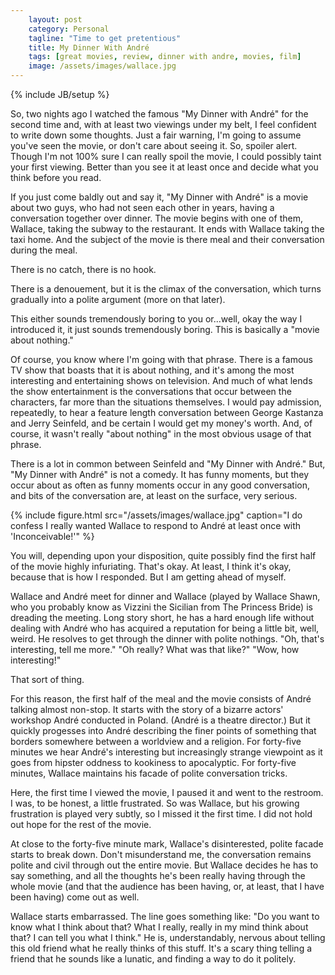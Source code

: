 ```yaml
---
    layout: post
    category: Personal 
    tagline: "Time to get pretentious"
    title: My Dinner With André
    tags: [great movies, review, dinner with andre, movies, film]
    image: /assets/images/wallace.jpg
---
```

{% include JB/setup %}

So, two nights ago I watched the famous "My Dinner with André" for the second time and, with at least two viewings under my belt, I feel confident to write down some thoughts. Just a fair warning, I'm going to assume you've seen the movie, or don't care about seeing it. So, spoiler alert. Though I'm not 100% sure I can really spoil the movie, I could possibly taint your first viewing. Better than you see it at least once and decide what you think before you read. 

If you just come baldly out and say it, "My Dinner with André" is a movie about two guys, who had not seen each other in years, having a conversation together over dinner. The movie begins with one of them, Wallace, taking the subway to the restaurant. It ends with Wallace taking the taxi home. And the subject of the movie is there meal and their conversation during the meal. 

There is no catch, there is no hook.

<!-- more -->

There is a denouement, but it is the climax of the conversation, which turns gradually into a polite argument (more on that later).

This either sounds tremendously boring to you or...well, okay the way I introduced it, it just sounds tremendously boring. This is basically a "movie about nothing."

Of course, you know where I'm going with that phrase. There is a famous TV show that boasts that it is about nothing, and it's among the most interesting and entertaining shows on television. And much of what lends the show entertainment is the conversations that occur between the characters, far more than the situations themselves. I would pay admission, repeatedly, to hear a feature length conversation between George Kastanza and Jerry Seinfeld, and be certain I would get my money's worth. And, of course, it wasn't really "about nothing" in the most obvious usage of that phrase. 

There is a lot in common between Seinfeld and "My Dinner with André." But, "My Dinner with André" is not a comedy.  It has funny moments, but they occur about as often as funny moments occur in any good conversation, and bits of the conversation are, at least on the surface, very serious. 

{% include figure.html src="/assets/images/wallace.jpg"  caption="I do confess I really wanted Wallace to respond to André at least once with 'Inconceivable!'"  %}

You will, depending upon your disposition, quite possibly find the first half of the movie highly infuriating. That's okay. At least, I think it's okay, because that is how I responded. But I am getting ahead of myself. 

Wallace and André meet for dinner and Wallace (played by Wallace Shawn, who you probably know as Vizzini the Sicilian from The Princess Bride) is dreading the meeting. Long story short, he has a hard enough life without dealing with André who has acquired a reputation for being a little bit, well, weird. He resolves to get through the dinner with polite nothings. "Oh, that's interesting, tell me more." "Oh really? What was that like?" "Wow, how interesting!" 

That sort of thing. 

For this reason, the first half of the meal and the movie consists of André talking almost non-stop. It starts with the story of a bizarre actors' workshop André conducted in Poland. (André is a theatre director.) But it quickly progesses into André describing the finer points of something that borders somewhere between a worldview and a religion. For forty-five minutes we hear André's interesting but increasingly strange viewpoint as it goes from hipster oddness to kookiness to apocalyptic. For forty-five minutes, Wallace maintains his facade of polite conversation tricks. 

Here, the first time I viewed the movie, I paused it and went to the restroom. I was, to be honest, a little frustrated. So was Wallace, but his growing frustration is played very subtly, so I missed it the first time. I did not hold out hope for the rest of the movie. 

At close to the forty-five minute mark, Wallace's disinterested, polite facade starts to break down. Don't misunderstand me, the conversation remains polite and civil through out the entire movie. But Wallace decides he has to say something, and all the thoughts he's been really having through the whole movie (and that the audience has been having, or, at least, that I have been having) come out as well. 

Wallace starts embarrassed. The line goes something like: "Do you want to know what I think about that? What I really, really in my mind think about that? I can tell you what I think." He is, understandably, nervous about telling this old friend what he really thinks of this stuff. It's a scary thing telling a friend that he sounds like a lunatic, and finding a way to do it politely. 








